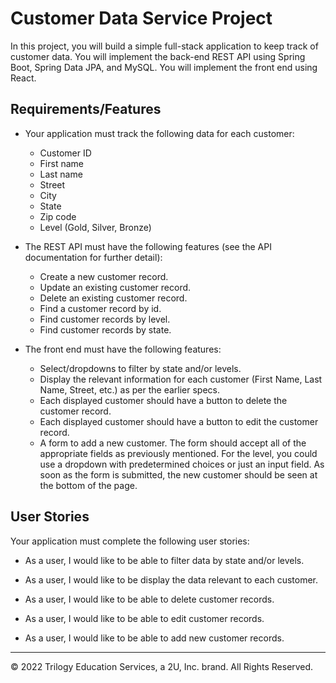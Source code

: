 # Customer Data Service Project

In this project, you will build a simple full-stack application to keep track of customer data. You will implement the back-end REST API using Spring Boot, Spring Data JPA, and MySQL. You will implement the front end using React.

## Requirements/Features

* Your application must track the following data for each customer:

  * Customer ID
  * First name
  * Last name
  * Street
  * City
  * State
  * Zip code
  * Level (Gold, Silver, Bronze)

* The REST API must have the following features (see the API documentation for further detail):

  * Create a new customer record.
  * Update an existing customer record.
  * Delete an existing customer record.
  * Find a customer record by id.
  * Find customer records by level.
  * Find customer records by state.

* The front end must have the following features:

  * Select/dropdowns to filter by state and/or levels.
  * Display the relevant information for each customer (First Name, Last Name, Street, etc.) as per the earlier specs.
  * Each displayed customer should have a button to delete the customer record.
  * Each displayed customer should have a button to edit the customer record.
  * A form to add a new customer. The form should accept all of the appropriate fields as previously mentioned. For the level, you could use a dropdown with predetermined choices or just an input field. As soon as the form is submitted, the new customer should be seen at the bottom of the page.

## User Stories

Your application must complete the following user stories:

- As a user, I would like to be able to filter data by state and/or levels.

- As a user, I would like to be display the data relevant to each customer.

- As a user, I would like to be able to delete customer records.

- As a user, I would like to be able to edit customer records.

- As a user, I would like to be able to add new customer records.

---

© 2022 Trilogy Education Services, a 2U, Inc. brand. All Rights Reserved.